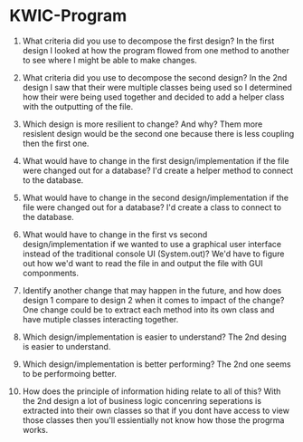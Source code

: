 # KWIC-Program

1. What criteria did you use to decompose the first design? 
   In the first design I looked at how the program flowed from one method to another to see where I might be able to make changes.
   
2. What criteria did you use to decompose the second design? In the 2nd design I saw that their were multiple classes being used so I determined how their were being used together and decided to add a helper class with the outputting of the file.
   
3. Which design is more resilient to change? And why? Them more resislent design would be the second one because there is less coupling then the first one.

4. What would have to change in the first design/implementation if the file were changed out for a database? I'd create a helper method to connect to the database.

5. What would have to change in the second design/implementation if the file were changed out for a database? I'd create a class to connect to the database.

6. What would have to change in the first vs second design/implementation if we wanted to use a graphical user interface instead of the traditional console UI (System.out)? We'd have to figure out how we'd want to read the file in and output the file with GUI componments.

7. Identify another change that may happen in the future, and how does design 1 compare to design 2 when it comes to impact of the change?One change could be to extract each method into its own class and have mutiple classes interacting together.

8. Which design/implementation is easier to understand? The 2nd desing is easier to understand.

9. Which design/implementation is better performing? The 2nd one seems to be performoing better.

10. How does the principle of information hiding relate to all of this? With the 2nd design a lot of business logic concenring seperations is extracted into their own classes so that if you dont have access to view those classes then you'll essientially not know how those the progrma works.
